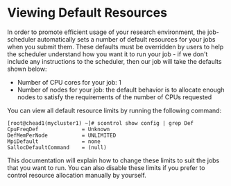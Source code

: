 # Viewing Default Resources

In order to promote efficient usage of your research environment, the job-scheduler automatically sets a number of default resources for your jobs when you submit them. These defaults must be overridden by users to help the scheduler understand how you want it to run your job - if we don't include any instructions to the scheduler, then our job will take the defaults shown below:

- Number of CPU cores for your job: 1
- Number of nodes for your job: the default behavior is to allocate enough nodes to satisfy the requirements of the number of CPUs requested

You can view all default resource limits by running the following command:

```
[root@chead1(mycluster1) ~]# scontrol show config | grep Def
CpuFreqDef              = Unknown
DefMemPerNode           = UNLIMITED
MpiDefault              = none
SallocDefaultCommand    = (null)
```

This documentation will explain how to change these limits to suit the jobs that you want to run. You can also disable these limits if you prefer to control resource allocation manually by yourself.
